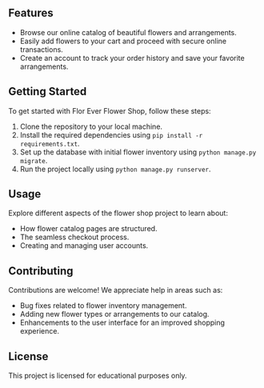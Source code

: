 ## Features
- Browse our online catalog of beautiful flowers and arrangements.
- Easily add flowers to your cart and proceed with secure online transactions.
- Create an account to track your order history and save your favorite arrangements.

## Getting Started
To get started with Flor Ever Flower Shop, follow these steps:

1. Clone the repository to your local machine.
2. Install the required dependencies using `pip install -r requirements.txt`.
3. Set up the database with initial flower inventory using `python manage.py migrate`.
4. Run the project locally using `python manage.py runserver`.

## Usage
Explore different aspects of the flower shop project to learn about:
- How flower catalog pages are structured.
- The seamless checkout process.
- Creating and managing user accounts.

## Contributing
Contributions are welcome! We appreciate help in areas such as:
- Bug fixes related to flower inventory management.
- Adding new flower types or arrangements to our catalog.
- Enhancements to the user interface for an improved shopping experience.

## License
This project is licensed for educational purposes only.
